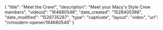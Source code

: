 {
    "title": "Meet the Crew!",
    "description": "Meet your Macy's Style Crew members",
    "videoid": "164680548",
    "date_created": "1528405388",
    "date_modified": "1528735287",
    "type": "captivate",
    "layout": "video",
    "url": "\/v\/modern-opener\/164680548"
}